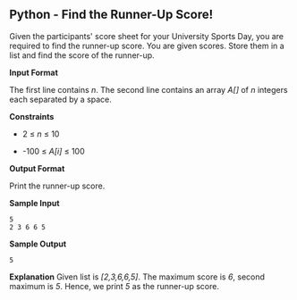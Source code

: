 ## Python - Find the Runner-Up Score!

Given the participants' score sheet for your University Sports Day, you are required to find the runner-up score. You are given scores. Store them in a list and find the score of the runner-up. 

**Input Format**

The first line contains *n*. The second line contains an array *A[]* of *n* integers each separated by a space. 


**Constraints**

* 2 ≤ *n* ≤ 10

* -100 ≤ *A[i]* ≤ 100

**Output Format**

Print the runner-up score.

**Sample Input**

```
5
2 3 6 6 5
```

**Sample Output**

```
5
```

**Explanation**
Given list is *[2,3,6,6,5]*. The maximum score is *6*, second maximum is *5*. Hence, we print *5* as the runner-up score. 